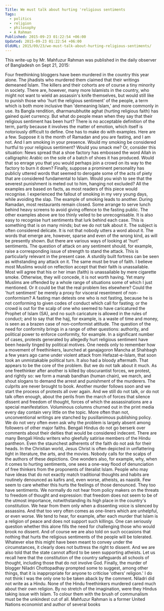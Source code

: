 ```yaml
---
Title: We must talk about hurting 'religious sentiments
Tags:
  - politics
  - religion
  - philosophy
  - A Rahman
Published: 2015-09-23 01:22:54 +06:00
Updated: 2015-09-23 01:22:54 +06:00
OldURL: 2015/09/23/we-must-talk-about-hurting-religious-sentiments/
---
```


This write-up by Mr. Mahfuzur Rahman was published in the daily observer of Bangladesh on Sept 21, 2015:

Four freethinking bloggers have been murdered in the country this year alone. The jihadists who murdered them claimed that their writings demeaned Islam. The killers and their cohorts are of course a tiny minority in society. There are, however, many more Islamists in the country, who might not want to wield an assassin's knife themselves, but would still like to punish those who 'hurt the religious sentiment' of the people, a term which is both more inclusive than 'demeaning Islam,' and more commonly in use. Its Bangla rendition, dharmanubhutite aghat (hurting religious faith) has gained quiet currency.
But what do people mean when they say that their religious sentiment has been hurt? There is no acceptable definition of the term, partly because it involves the matter of emotion, which itself is notoriously difficult to define. One has to make do with examples. Here are a few.
Suppose it is the month of Ramadan and you are fasting, and I am not. And I am smoking in your presence. Would my smoking be considered hurtful to your religious sentiment? Would you smack me? Or, consider this situation: News spread that a shoe factory has embossed the word Allah in calligraphic Arabic on the sole of a batch of shoes it has produced. Would that so enrage you that you would perhaps join a crowd on its way to the factory to burn it down? Finally, suppose a prominent personality has publicly uttered words that seemed to derogate some of the acts of piety that are considered fundamental to Islam. Would you wish to see that the severest punishment is meted out to him, hanging not excluded?
All the examples are based on facts, as most readers of this piece would recognise. I experienced the fallout of smoking in my very young days, while avoiding the slap. The example of smoking leads to another. During Ramadan, most restaurants remain closed. Some arrange to serve lunch behind heavy screens to avoid giving offence to the fasting public. The other examples above are too thinly veiled to be unrecognisable.
It is also easy to recognise hurt sentiments that lurk behind each case. This is something that is on many minds; but we do not talk about it. The subject is often considered delicate. It is not that nobody utters a word about it. The words that emerge are, however, sparse and even of the wrong kind, as will be presently shown.
But there are various ways of looking at 'hurt' sentiments. The question of attack on any sentiment should, for example, raise a corresponding issue of strength to stand the attack. This is particularly relevant in the present case. A sturdily built fortress can be seen as withstanding any attack on it. The same must be true of faith. I believe most Muslims would on reflection accept that their faith is unassailable. Most will agree that his or her iman (faith) is unassailable by mere cigarette smoke. Otherwise, they will concede, it is not worth having. Yet many Muslims are offended by a whole range of situations some of which I just mentioned.
Or it could be that the real problem lies elsewhere? Could the 'hurt sentiment' be merely a proxy for visceral resentment of non-conformism? A fasting man detests one who is not fasting, because he is not conforming to given codes of conduct which call for fasting; or the crowd is out for the scalp of one who seemed to have caricatured the Prophet of Islam (SA), and no such caricature is allowed in the rules of conduct; and to say that the hajj, for example, is a waste of time and money, is seen as a brazen case of non-conformist attitude.
The question of the need for conformity brings in a range of other questions: authority, and political power to enforce conformity, for example. In a significant number of cases, protests generated by allegedly hurt religious sentiment have been heavily tinged by political motives. One needs only to remember how a movement of freethinkers, launched at ganajagoron Mancha at Shahbagh a few years ago came under violent attack from Hefazat-e-Islam, that soon took an unmistakable political turn. It also had a bloody aftermath.
That appears to be the core of the problem. But we do not talk about it much. As one freethinker after another is killed by obscurantist forces, we protest, and rightly so: we form a manab bandhan (human chain), we march, and shout slogans to demand the arrest and punishment of the murderers. The culprits are never brought to book. Another murder follows soon and we start the process of protests all over again. And we still do not talk, or do not talk often enough, about the perils from the march of forces that silence dissent and freedom of thought, forces of which the assassinations are a special manifestation. Voluminous columns churned out in the print media every day contain very little on the topic. More often than not, unconventional writings are stanched by pusillanimous publishing policy.
We do not very often even ask why the problem is largely absent among followers of other major faiths. Bengali Hindus do not go berserk over comments about their deities that would be considered indecent. There are many Bengali Hindu writers who gleefully satirise members of the Hindu pantheon. Even the staunchest adherents of the faith do not ask for their heads. In the Christian world, Jesus Christ is often depicted in unflattering light in literature, the arts, and the movies. Nobody calls for the scalps of the authors of these depictions.
One wonders also, for example, why, when it comes to hurting sentiments, one sees a one-way flood of denunciation of free thinkers from the proponents of literalist Islam. People who may have ideas that do not exactly match traditional thoughts and habits are routinely denounced as kafirs and, even worse, atheists, as naastik. Few seem to care whether this hurts the feelings of those denounced. They too have sentiments.
We normally do not hear from policy makers on the threats to freedom of thought and expression: that freedom does not seem to be of the utmost importance, notwithstanding its high place in the country's constitution. We hear from them only when a dissenting voice is silenced by assassins. And that too very often comes as one-liners which are unhelpful, or even worse. We tend to hear, for example, after each murder that Islam is a religion of peace and does not support such killings. One can seriously question whether this alone fills the need for challenging those who would brook no dissent. And of course we are also told on such occasions that nothing that hurts the religious sentiments of the people will be tolerated. Whatever else this might have been meant to convey under the circumstances, it clearly does not buttress the right to dissent. And we are also told that the state cannot afford to be seen supporting atheists. Let us recall here that the constitution of the country safeguards all schools of thought, including those that do not involve God.
Finally, the murder of blogger Niladri Chottopadhay prompted some to suggest, among other things, that it is inappropriate for anyone to criticise 'others' religion.' I do not think I was the only one to be taken aback by the comment. Niladri did not write as a Hindu. None of the Hindu freethinkers murdered cared much about their own religion. By no stretch of the imagination, were they Hindus taking issue with Islam. To colour them with the brush of communalism must be the unkindest cut of all.
Mahfuzur Rahman is a former United Nations economist and author of several books
